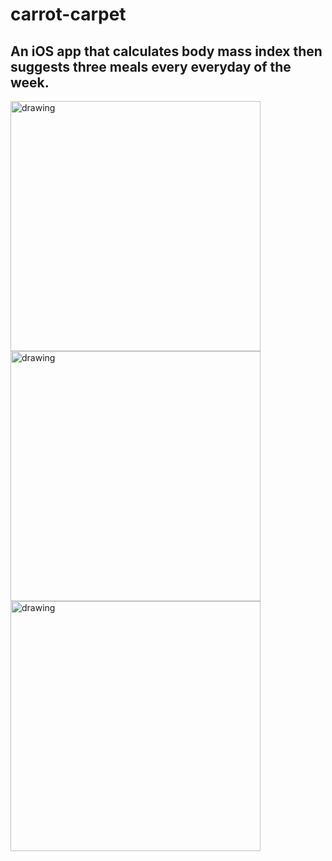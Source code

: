 # carrot-carpet
## An iOS app that calculates body mass index then suggests three meals every everyday of the week.

<img src="https://i.imgur.com/SWBZaPm.png" alt="drawing" width="400"/> 
<img src="https://i.imgur.com/oXHUt9E.png" alt="drawing" width="400"/>
<img src="https://i.imgur.com/B5nc49o.png" alt="drawing" width="400"/>
